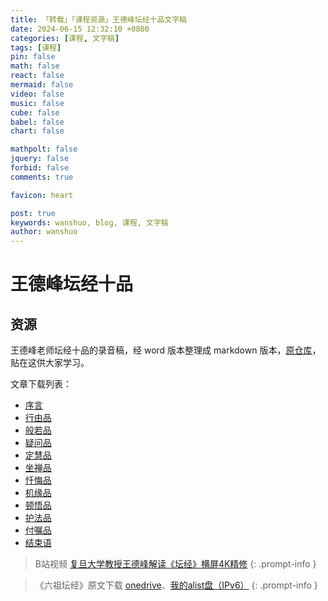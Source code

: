 ```yaml
---
title: 「转载」「课程资源」王德峰坛经十品文字稿
date: 2024-06-15 12:32:10 +0800
categories: [课程, 文字稿]
tags: [课程]
pin: false
math: false
react: false
mermaid: false
video: false
music: false
cube: false
babel: false
chart: false

mathpolt: false
jquery: false
forbid: false
comments: true

favicon: heart

post: true
keywords: wanshuo, blog, 课程, 文字稿
author: wanshuo
---
```


# 王德峰坛经十品

## 资源

王德峰老师坛经十品的录音稿，经 word 版本整理成 markdown 版本，[原仓库](https://github.com/wansho/altar-sutra-wdf?tab=readme-ov-file)，贴在这供大家学习。

文章下载列表：

- [序言](https://pan.rainsin.cn:2000/d/blog/altar-sutra-wdf-main/altar-sutra-wdf-perface.md)
- [行由品](https://pan.rainsin.cn:2000/d/blog/altar-sutra-wdf-main/altar-sutra-wdf-01.md)
- [般若品](https://pan.rainsin.cn:2000/d/blog/altar-sutra-wdf-main/altar-sutra-wdf-02.md)
- [疑问品](https://pan.rainsin.cn:2000/d/blog/altar-sutra-wdf-main/altar-sutra-wdf-03.md)
- [定慧品](https://pan.rainsin.cn:2000/d/blog/altar-sutra-wdf-main/altar-sutra-wdf-04.md)
- [坐禅品](https://pan.rainsin.cn:2000/d/blog/altar-sutra-wdf-main/altar-sutra-wdf-05.md)
- [忏悔品](https://pan.rainsin.cn:2000/d/blog/altar-sutra-wdf-main/altar-sutra-wdf-06.md)
- [机缘品](https://pan.rainsin.cn:2000/d/blog/altar-sutra-wdf-main/altar-sutra-wdf-07.md)
- [顿悟品](https://pan.rainsin.cn:2000/d/blog/altar-sutra-wdf-main/altar-sutra-wdf-08.md)
- [护法品](https://pan.rainsin.cn:2000/d/blog/altar-sutra-wdf-main/altar-sutra-wdf-09.md)
- [付嘱品](https://pan.rainsin.cn:2000/d/blog/altar-sutra-wdf-main/altar-sutra-wdf-10.md)
- [结束语](https://pan.rainsin.cn:2000/d/blog/altar-sutra-wdf-main/altar-sutra-wdf-finish.md)

> B站视频 [复旦大学教授王德峰解读《坛经》横屏4K精修](https://www.bilibili.com/video/BV1uZ4y1D787)
{: .prompt-info }

>《六祖坛经》原文下载 [onedrive](https://1drv.ms/b/s!Aoer2cU5SlOFiPdvSTIHEoTLm2bgZg?e=PKjJFr)、[我的alist盘（IPv6）](https://pan.rainsin.cn:2000/d/blog/altar-sutra-wdf-main/%E5%85%AD%E7%A5%96%E5%9D%9B%E7%BB%8F.pdf)
{: .prompt-info }
